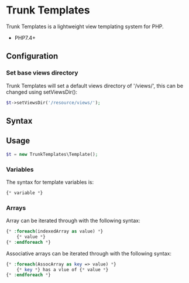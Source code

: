 # Trunk Templates

Trunk Templates is a lightweight view templating system for PHP.

- PHP7.4+

## Configuration

### Set base views directory

Trunk Templates will set a default views directory of '/views/', this can be changed using setViewsDir():

```php
$t->setViewsDir('/resource/views/');
```

## Syntax

## Usage

```php
$t = new TrunkTemplates\Template();
```

### Variables

The syntax for template variables is:

```php
{* variable *}
```

### Arrays

Array can be iterated through with the following syntax:

```php
{* :foreach(indexedArray as value) *}
    {* value *}
{* :endforeach *}
```

Associative arrays can be iterated through with the following syntax:

```php
{* :foreach(AssocArray as key => value) *}
    {* key *} has a vlue of {* value *}
{* :endforeach *}
```
